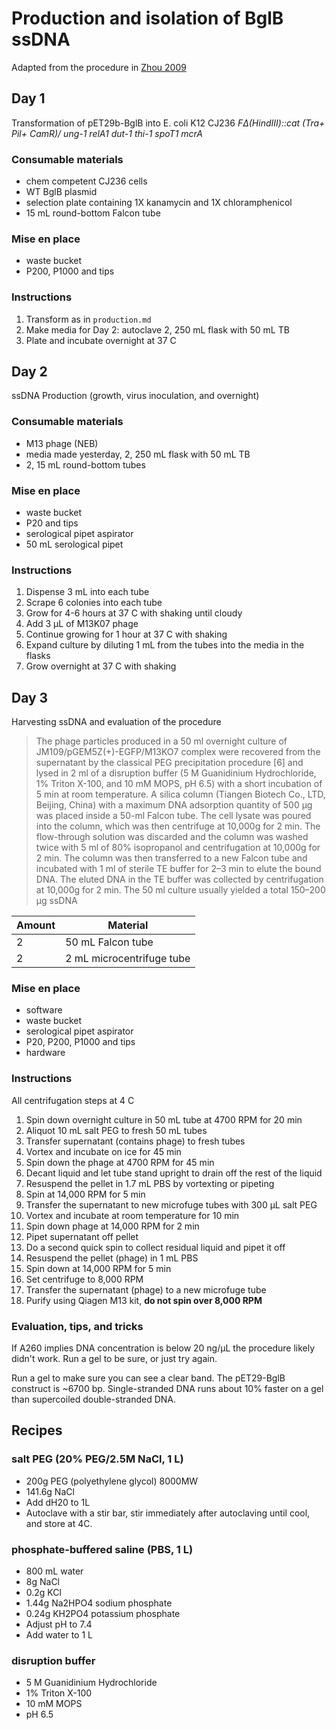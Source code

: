 # Production and isolation of BglB ssDNA

Adapted from the procedure in [Zhou 2009](http://www.ncbi.nlm.nih.gov/pmc/articles/PMC2692612/)

## Day 1

Transformation of pET29b-BglB into E. coli K12 CJ236 *FΔ(HindIII)::cat (Tra+ Pil+ CamR)/ ung-1 relA1 dut-1 thi-1 spoT1 mcrA*

### Consumable materials

+ chem competent CJ236 cells
+ WT BglB plasmid
+ selection plate containing 1X kanamycin and 1X chloramphenicol
+ 15 mL round-bottom Falcon tube

### Mise en place

+ waste bucket
+ P200, P1000 and tips

### Instructions

1. Transform as in `production.md`
2. Make media for Day 2: autoclave 2, 250 mL flask with 50 mL TB
3. Plate and incubate overnight at 37 C

## Day 2

ssDNA Production (growth, virus inoculation, and overnight)

### Consumable materials

+ M13 phage (NEB)
+ media made yesterday, 2, 250 mL flask with 50 mL TB
+ 2, 15 mL round-bottom tubes

### Mise en place

+ waste bucket
+ P20 and tips
+ serological pipet aspirator
+ 50 mL serological pipet

### Instructions

1. Dispense 3 mL into each tube
1. Scrape 6 colonies into each tube
2. Grow for 4-6 hours at 37 C with shaking until cloudy
3. Add 3 µL of M13K07 phage
4. Continue growing for 1 hour at 37 C with shaking
5. Expand culture by diluting 1 mL from the tubes into the media in the flasks
6. Grow overnight at 37 C with shaking

## Day 3

Harvesting ssDNA and evaluation of the procedure

> The phage particles produced in a 50 ml overnight culture of JM109/pGEM5Z(+)-EGFP/M13KO7 complex were recovered from the supernatant by the classical PEG precipitation procedure [6] and lysed in 2 ml of a disruption buffer (5 M Guanidinium Hydrochloride, 1% Triton X-100, and 10 mM MOPS, pH 6.5) with a short incubation of 5 min at room temperature. A silica column (Tiangen Biotech Co., LTD, Beijing, China) with a maximum DNA adsorption quantity of 500 μg was placed inside a 50-ml Falcon tube. The cell lysate was poured into the column, which was then centrifuge at 10,000g for 2 min. The flow-through solution was discarded and the column was washed twice with 5 ml of 80% isopropanol and centrifugation at 10,000g for 2 min. The column was then transferred to a new Falcon tube and incubated with 1 ml of sterile TE buffer for 2–3 min to elute the bound DNA. The eluted DNA in the TE buffer was collected by centrifugation at 10,000g for 2 min. The 50 ml culture usually yielded a total 150–200 μg ssDNA

Amount | Material
-------|---------------------------------------
2      | 50 mL Falcon tube
2      | 2 mL microcentrifuge tube

### Mise en place

+ software
+ waste bucket
+ serological pipet aspirator
+ P20, P200, P1000 and tips
+ hardware

### Instructions

All centrifugation steps at 4 C

1. Spin down overnight culture in 50 mL tube at 4700 RPM for 20 min
2. Aliquot 10 mL salt PEG to fresh 50 mL tubes
2. Transfer supernatant (contains phage) to fresh tubes
3. Vortex and incubate on ice for 45 min
4. Spin down the phage at 4700 RPM for 45 min
5. Decant liquid and let tube stand upright to drain off the rest of the liquid
6. Resuspend the pellet in 1.7 mL PBS by vortexting or pipeting
7. Spin at 14,000 RPM for 5 min
8. Transfer the supernatant to new microfuge tubes with 300 µL salt PEG
9. Vortex and incubate at room temperature for 10 min
10. Spin down phage at 14,000 RPM for 2 min
11. Pipet supernatant off pellet
12. Do a second quick spin to collect residual liquid and pipet it off
12. Resuspend the pellet (phage) in 1 mL PBS
13. Spin down at 14,000 RPM for 5 min
14. Set centrifuge to 8,000 RPM  
14. Transfer the supernatant (phage) to a new microfuge tube
15. Purify using Qiagen M13 kit, **do not spin over 8,000 RPM**

### Evaluation, tips, and tricks

If A260 implies DNA concentration is below 20 ng/µL the procedure likely didn't work. Run a gel to be sure, or just try again.

Run a gel to make sure you can see a clear band. The pET29-BglB construct is ~6700 bp. Single-stranded DNA runs about 10% faster on a gel than supercoiled double-stranded DNA.

## Recipes

### salt PEG (20% PEG/2.5M NaCl, 1 L)

+ 200g PEG (polyethylene glycol) 8000MW
+ 141.6g NaCl
+ Add dH20 to 1L
+ Autoclave with a stir bar, stir immediately after autoclaving until cool, and store at 4C.

### phosphate-buffered saline (PBS, 1 L)

+ 800 mL water
+ 8g NaCl
+ 0.2g KCl
+ 1.44g Na2HPO4 sodium phosphate
+ 0.24g KH2PO4 potassium phosphate
+ Adjust pH to 7.4
+ Add water to 1 L

### disruption buffer

+ 5 M Guanidinium Hydrochloride
+ 1% Triton X-100
+ 10 mM MOPS
+ pH 6.5
